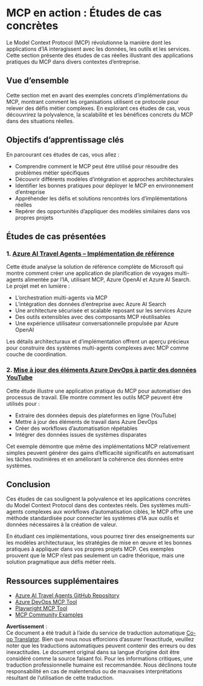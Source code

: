 <!--
CO_OP_TRANSLATOR_METADATA:
{
  "original_hash": "6c11b6162171abc895ed75d1e0f368a3",
  "translation_date": "2025-06-20T19:04:15+00:00",
  "source_file": "09-CaseStudy/README.md",
  "language_code": "fr"
}
-->
# MCP en action : Études de cas concrètes

Le Model Context Protocol (MCP) révolutionne la manière dont les applications d’IA interagissent avec les données, les outils et les services. Cette section présente des études de cas réelles illustrant des applications pratiques du MCP dans divers contextes d’entreprise.

## Vue d’ensemble

Cette section met en avant des exemples concrets d’implémentations du MCP, montrant comment les organisations utilisent ce protocole pour relever des défis métier complexes. En explorant ces études de cas, vous découvrirez la polyvalence, la scalabilité et les bénéfices concrets du MCP dans des situations réelles.

## Objectifs d’apprentissage clés

En parcourant ces études de cas, vous allez :

- Comprendre comment le MCP peut être utilisé pour résoudre des problèmes métier spécifiques  
- Découvrir différents modèles d’intégration et approches architecturales  
- Identifier les bonnes pratiques pour déployer le MCP en environnement d’entreprise  
- Appréhender les défis et solutions rencontrés lors d’implémentations réelles  
- Repérer des opportunités d’appliquer des modèles similaires dans vos propres projets  

## Études de cas présentées

### 1. [Azure AI Travel Agents – Implémentation de référence](./travelagentsample.md)

Cette étude analyse la solution de référence complète de Microsoft qui montre comment créer une application de planification de voyages multi-agents alimentée par l’IA, utilisant MCP, Azure OpenAI et Azure AI Search. Le projet met en lumière :

- L’orchestration multi-agents via MCP  
- L’intégration des données d’entreprise avec Azure AI Search  
- Une architecture sécurisée et scalable reposant sur les services Azure  
- Des outils extensibles avec des composants MCP réutilisables  
- Une expérience utilisateur conversationnelle propulsée par Azure OpenAI  

Les détails architecturaux et d’implémentation offrent un aperçu précieux pour construire des systèmes multi-agents complexes avec MCP comme couche de coordination.

### 2. [Mise à jour des éléments Azure DevOps à partir des données YouTube](./UpdateADOItemsFromYT.md)

Cette étude illustre une application pratique du MCP pour automatiser des processus de travail. Elle montre comment les outils MCP peuvent être utilisés pour :

- Extraire des données depuis des plateformes en ligne (YouTube)  
- Mettre à jour des éléments de travail dans Azure DevOps  
- Créer des workflows d’automatisation répétables  
- Intégrer des données issues de systèmes disparates  

Cet exemple démontre que même des implémentations MCP relativement simples peuvent générer des gains d’efficacité significatifs en automatisant les tâches routinières et en améliorant la cohérence des données entre systèmes.

## Conclusion

Ces études de cas soulignent la polyvalence et les applications concrètes du Model Context Protocol dans des contextes réels. Des systèmes multi-agents complexes aux workflows d’automatisation ciblés, le MCP offre une méthode standardisée pour connecter les systèmes d’IA aux outils et données nécessaires à la création de valeur.

En étudiant ces implémentations, vous pourrez tirer des enseignements sur les modèles architecturaux, les stratégies de mise en œuvre et les bonnes pratiques à appliquer dans vos propres projets MCP. Ces exemples prouvent que le MCP n’est pas seulement un cadre théorique, mais une solution pragmatique aux défis métier réels.

## Ressources supplémentaires

- [Azure AI Travel Agents GitHub Repository](https://github.com/Azure-Samples/azure-ai-travel-agents)  
- [Azure DevOps MCP Tool](https://github.com/microsoft/azure-devops-mcp)  
- [Playwright MCP Tool](https://github.com/microsoft/playwright-mcp)  
- [MCP Community Examples](https://github.com/microsoft/mcp)

**Avertissement** :  
Ce document a été traduit à l’aide du service de traduction automatique [Co-op Translator](https://github.com/Azure/co-op-translator). Bien que nous nous efforcions d’assurer l’exactitude, veuillez noter que les traductions automatiques peuvent contenir des erreurs ou des inexactitudes. Le document original dans sa langue d’origine doit être considéré comme la source faisant foi. Pour les informations critiques, une traduction professionnelle humaine est recommandée. Nous déclinons toute responsabilité en cas de malentendus ou de mauvaises interprétations résultant de l’utilisation de cette traduction.